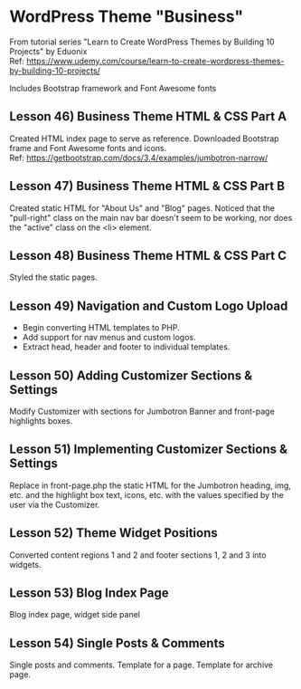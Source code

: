 # WordPress Theme "Business"
From tutorial series "Learn to Create WordPress Themes by Building 10 Projects" by Eduonix  
Ref: https://www.udemy.com/course/learn-to-create-wordpress-themes-by-building-10-projects/

Includes Bootstrap framework and Font Awesome fonts 

## Lesson 46) Business Theme HTML & CSS Part A
Created HTML index page to serve as reference.  Downloaded Bootstrap frame and Font Awesome fonts and icons.  
Ref: https://getbootstrap.com/docs/3.4/examples/jumbotron-narrow/

## Lesson 47) Business Theme HTML & CSS Part B
Created static HTML for "About Us" and "Blog" pages.
Noticed that the "pull-right" class on the main nav bar doesn't seem to be working,
nor does the "active" class on the &lt;li&gt; element.

## Lesson 48) Business Theme HTML & CSS Part C
Styled the static pages.

## Lesson 49) Navigation and Custom Logo Upload
* Begin converting HTML templates to PHP.
* Add support for nav menus and custom logos.
* Extract head, header and footer to individual templates.

## Lesson 50) Adding Customizer Sections & Settings
Modify Customizer with sections for Jumbotron Banner and front-page highlights boxes.

## Lesson 51) Implementing Customizer Sections & Settings
Replace in front-page.php the static HTML for the Jumbotron heading, img, etc. 
and the highlight box text, icons, etc. with the values specified by the user via the Customizer.

## Lesson 52) Theme Widget Positions
Converted content regions 1 and 2 and footer sections 1, 2 and 3 into widgets.

## Lesson 53) Blog Index Page
Blog index page, widget side panel

## Lesson 54) Single Posts & Comments
Single posts and comments. Template for a page.  Template for archive page.
